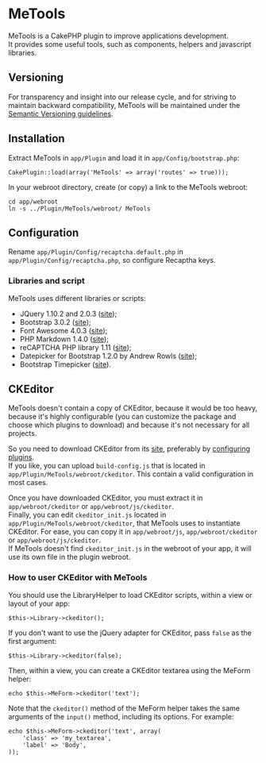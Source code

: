# MeTools
MeTools is a CakePHP plugin to improve applications development.  
It provides some useful tools, such as components, helpers and javascript libraries.

## Versioning
For transparency and insight into our release cycle, and for striving to maintain backward compatibility, 
MeTools will be maintained under the [Semantic Versioning guidelines](http://semver.org).

## Installation
Extract MeTools in `app/Plugin` and load it in `app/Config/bootstrap.php`:

	CakePlugin::load(array('MeTools' => array('routes' => true)));

In your webroot directory, create (or copy) a link to the MeTools webroot:

	cd app/webroot
	ln -s ../Plugin/MeTools/webroot/ MeTools

## Configuration
Rename `app/Plugin/Config/recaptcha.default.php` in `app/Plugin/Config/recaptcha.php`, so configure Recaptha keys.

### Libraries and script
MeTools uses different libraries or scripts:

- JQuery 1.10.2 and 2.0.3 ([site](http://jquery.com));
- Bootstrap 3.0.2 ([site](http://getbootstrap.com));
- Font Awesome 4.0.3 ([site](http://fortawesome.github.com/Font-Awesome));
- PHP Markdown 1.4.0 ([site](http://michelf.ca/projects/php-markdown));
- reCAPTCHA PHP library 1.11 ([site](https://developers.google.com/recaptcha/docs/php));
- Datepicker for Bootstrap 1.2.0 by Andrew Rowls ([site](http://eternicode.github.io/bootstrap-datepicker));
- Bootstrap Timepicker ([site](http://jdewit.github.io/bootstrap-timepicker)).

## CKEditor
MeTools doesn't contain a copy of CKEditor, because it would be too heavy, because it's highly configurable (you 
can customize the package and choose which plugins to download) and because it's not necessary for all projects.

So you need to download CKEditor from its [site](http://ckeditor.com/download), preferably by 
[configuring plugins](http://ckeditor.com/builder).  
If you like, you can upload `build-config.js` 
that is located in `app/Plugin/MeTools/webroot/ckeditor`. This contain a valid configuration in most cases.

Once you have downloaded CKEditor, you must extract it in `app/webroot/ckeditor` or `app/webroot/js/ckeditor`.  
Finally, you can edit `ckeditor_init.js` located in `app/Plugin/MeTools/webroot/ckeditor`, that MeTools uses to 
instantiate CKEditor. For ease, you can copy it in `app/webroot/js`, `app/webroot/ckeditor` or `app/webroot/js/ckeditor`.  
If MeTools doesn't find `ckeditor_init.js` in the webroot of your app, it will use its own file in the plugin webroot.

### How to user CKEditor with MeTools
You should use the LibraryHelper to load CKEditor scripts, within a view or layout of your app:

	$this->Library->ckeditor();

If you don't want to use the jQuery adapter for CKEditor, pass `false` as the first argument:

	$this->Library->ckeditor(false);

Then, within a view, you can create a CKEditor textarea using the MeForm helper:

	echo $this->MeForm->ckeditor('text');

Note that the `ckeditor()` method of the MeForm helper takes the same arguments of the `input()` method, 
including its options. For example:

	echo $this->MeForm->ckeditor('text', array(
		'class'	=> 'my_textarea',
		'label' => 'Body',
	));